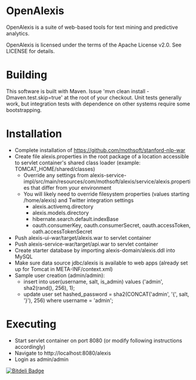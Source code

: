 OpenAlexis
================

OpenAlexis is a suite of web-based tools for text mining and predictive analytics.

OpenAlexis is licensed under the terms of the Apache License v2.0. See LICENSE for details.

Building
==============
This software is built with Maven. Issue 'mvn clean install -Dmaven.test.skip=true' at the root of your checkout. Unit tests generally work, but integration tests with dependence on other systems require some bootstrapping.

Installation
==============
* Complete installation of https://github.com/mothsoft/stanford-nlp-war
* Create file alexis.properties in the root package of a location accessible to servlet container's shared class loader (example: TOMCAT_HOME/shared/classes)
    * Override any settings from alexis-service-impl/src/main/resources/com/mothsoft/alexis/service/alexis.properties that differ from your environment
    * You will likely need to override filesystem properties (values starting /home/alexis) and Twitter integration settings
        * alexis.activemq.directory
        * alexis.models.directory
        * hibernate.search.default.indexBase
        * oauth.consumerKey, oauth.consumerSecret, oauth.accessToken, oath.accessTokenSecret
* Push alexis-ui-war/target/alexis.war to servlet container
* Push alexis-service-war/target/api.war to servlet container
* Create starter database by importing alexis-domain/alexis.ddl into MySQL
* Make sure data source jdbc/alexis is available to web apps (already set up for Tomcat in META-INF/context.xml)
* Sample user creation (admin/admin): 
    * insert into user(username, salt, is_admin) values ('admin', sha2(rand(), 256), 1);
    * update user set hashed_password = sha2(CONCAT('admin', '{', salt, '}'), 256) where username = 'admin';

Executing
=============
* Start servlet container on port 8080 (or modify following instructions accordingly)
* Navigate to http://localhost:8080/alexis
* Login as admin/admin


[![Bitdeli Badge](https://d2weczhvl823v0.cloudfront.net/wwfalcon/openalexis/trend.png)](https://bitdeli.com/free "Bitdeli Badge")

